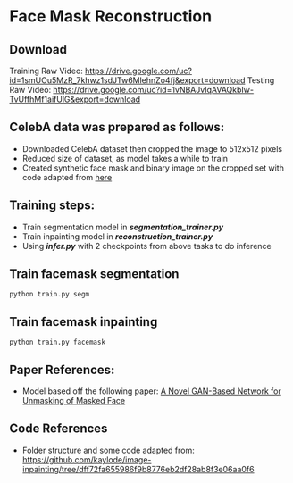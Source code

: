# Face Mask Reconstruction

## Download
Training Raw Video: https://drive.google.com/uc?id=1smUOu5MzR_7khwz1sdJTw6MlehnZo4fj&export=download
Testing Raw Video: https://drive.google.com/uc?id=1vNBAJvIqAVAQkbIw-TvUffhMf1aifUlG&export=download

## CelebA data was prepared as follows:

  - Downloaded CelebA dataset then cropped the image to 512x512 pixels
  - Reduced size of dataset, as model takes a while to train
  - Created synthetic face mask and binary image on the cropped set with code adapted from [here](https://github.com/aqeelanwar/MaskTheFace) 
  
## Training steps:
- Train segmentation model in ***segmentation_trainer.py***
- Train inpainting model in ***reconstruction_trainer.py***
- Using ***infer.py*** with 2 checkpoints from above tasks to do inference

## Train facemask segmentation

```
python train.py segm
```

## Train facemask inpainting

```
python train.py facemask
```

## Paper References:
- Model based off the following paper: [A Novel GAN-Based Network for Unmasking of Masked Face](https://ieeexplore.ieee.org/abstract/document/9019697)

## Code References
- Folder structure and some code adapted from: https://github.com/kaylode/image-inpainting/tree/dff72fa655986f9b8776eb2df28ab8f3e06aa0f6
